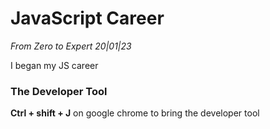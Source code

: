 <h1>JavaScript Career</h1> <i>From Zero to Expert</i>
<i>20|01|23</i>
<p>I began my JS career</p>
<h3>The Developer Tool</h3>

<p><b>Ctrl + shift + J</b> on google chrome to bring the developer tool</p>